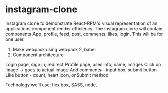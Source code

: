 # instagram-clone

Instagram clone to demonstrate React-RPM's visual representation of an applications component render efficiency. The instagram clone will contain components App, profile, feed, post, comments, likes, login. This will be for one user. 

1) Make webpack using webpack 2, babel
2) Component architecture

Login page, sign in, redirect
Profile page, user info, name, images
Click on image -> goes to actual image
Add comments - input box, submit button
Like button - count, heart icon, onSubmit method

Technology we'll use: flex box, SASS, node, 

